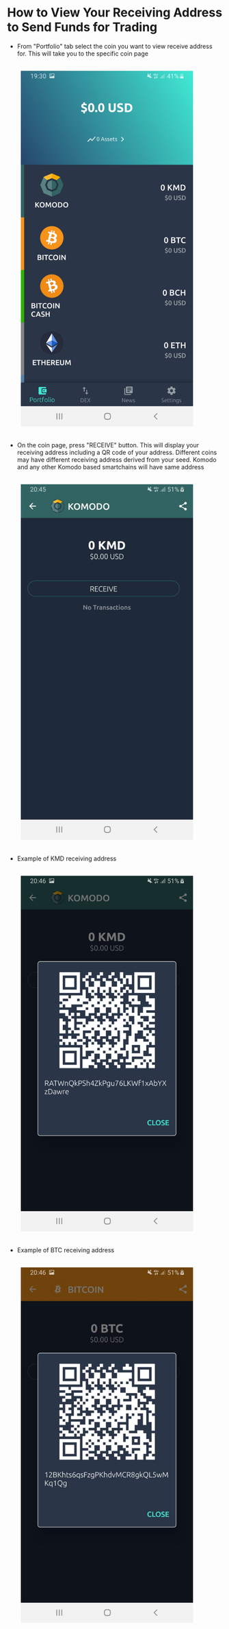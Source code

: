 # How to View Your Receiving Address to Send Funds for Trading

- From "Portfolio" tab select the coin you want to view receive address for. This will take you to the specific coin page

<div style="margin: 2rem; text-align: center; width: 80%">

<img src="/how-to-view/how-to-view-01.jpg">

</div>

- On the coin page, press "RECEIVE" button. This will display your receiving address including a QR code of your address. Different coins may have different receiving address derived from your seed. Komodo and any other Komodo based smartchains will have same address

<div style="margin: 2rem; text-align: center; width: 80%">

<img src="/how-to-view/how-to-view-02.jpg">

</div>

- Example of KMD receiving address

<div style="margin: 2rem; text-align: center; width: 80%">

<img src="/how-to-view/how-to-view-03.jpg">

</div>

- Example of BTC receiving address

<div style="margin: 2rem; text-align: center; width: 80%">

<img src="/how-to-view/how-to-view-04.jpg">

</div>

